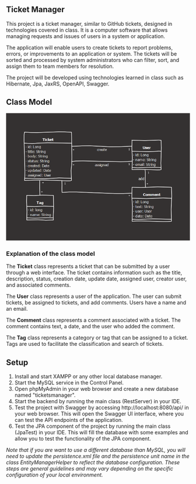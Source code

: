 ## Ticket Manager

This project is a ticket manager, similar to GitHub tickets, designed in technologies covered in class. It is a computer software that allows managing requests and issues of users in a system or application.

The application will enable users to create tickets to report problems, errors, or improvements to an application or system. The tickets will be sorted and processed by system administrators who can filter, sort, and assign them to team members for resolution.

The project will be developed using technologies learned in class such as Hibernate, Jpa, JaxRS, OpenAPI, Swagger.

## Class Model

![tickets_manager-class_model.png](src%2Fmain%2Fresources%2Ftickets_manager-class_model.png)

### Explanation of the class model

The **Ticket** class represents a ticket that can be submitted by a user through a web interface. The ticket contains information such as the title, description, status, creation date, update date, assigned user, creator user, and associated comments.

The **User** class represents a user of the application. The user can submit tickets, be assigned to tickets, and add comments. Users have a name and an email.

The **Comment** class represents a comment associated with a ticket. The comment contains text, a date, and the user who added the comment.

The **Tag** class represents a category or tag that can be assigned to a ticket. Tags are used to facilitate the classification and search of tickets.


## Setup
1. Install and start XAMPP or any other local database manager.
2. Start the MySQL service in the Control Panel.
3. Open phpMyAdmin in your web browser and create a new database named "ticketsmanager".
4. Start the backend by running the main class (RestServer) in your IDE.
5. Test the project with Swagger by accessing http://localhost:8080/api/ in your web browser. This will open the Swagger UI interface, where you can test the API endpoints of the application.
6. Test the JPA component of the project by running the main class (JpaTest) in your IDE. This will fill the database with some examples and allow you to test the functionality of the JPA component.

_Note that if you are want to use a different database than MySQL, you will need to update the persistence.xml file and the persistence unit name in the class EntityManagerHelper to reflect the database configuration.
These steps are general guidelines and may vary depending on the specific configuration of your local environment._
